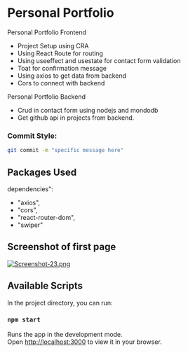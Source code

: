 # Personal Portfolio
Personal Portfolio Frontend
 * Project Setup using CRA 
 * Using React Route for routing
 * Using useeffect and usestate for contact form validation
 * Toat for confirmation message
 * Using axios to get data from backend
 * Cors to connect with backend

Personal Portfolio Backend
* Crud in contact form using nodejs and mondodb
* Get github api in projects from backend.


### Commit Style:
```bash
git commit -m "specific message here"
```
## Packages Used
dependencies": 
    
 *   "axios",
 *   "cors",
 *  "react-router-dom",
 *  "swiper"
   
 
## Screenshot of first page

  [![Screenshot-23.png](https://i.postimg.cc/pLjjKv0f/Screenshot-23.png)](https://postimg.cc/jDsCrpY2)
  ## Available Scripts

In the project directory, you can run:

### `npm start`

Runs the app in the development mode.\
Open [http://localhost:3000](http://localhost:3000) to view it in your browser.







